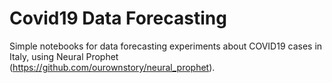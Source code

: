 # Covid19 Data Forecasting

Simple notebooks for data forecasting experiments about COVID19 cases in Italy, using Neural Prophet (https://github.com/ourownstory/neural_prophet).
